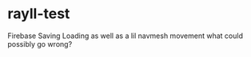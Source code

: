 # rayll-test
Firebase Saving Loading as well as a lil navmesh movement what could possibly go wrong?
